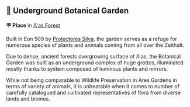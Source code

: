 ## 🌺 Underground Botanical Garden

**🪧 Place** in [A'as Forest](../refs/aas_forest.md)

Built in Eon 509 by [Protectores Silva](../refs/protectores_silva.md), the garden serves as a refuge for numerous species of plants and animals coming from all over the Zeithalt.

Due to dense, ancient forests overgrowing surface of A'as, the Botanical Garden was built as an underground complex of huge grottos, illuminated mostly thanks to system composed of luminous plants and mirrors.

While not being comparable to Wildlife Preservation in Ares Gardens in terms of variety of animals, it is unbeatable when it comes to number of carefully catalogued and cultivated representatives of flora from diverse lands and biomes.

<!---
keywords: ps, aas, a'as, ares, flora, fauna
aliases: 
-->